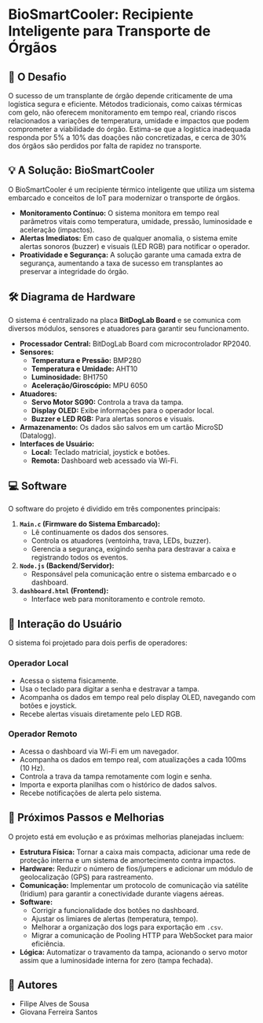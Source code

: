 # BioSmartCooler: Recipiente Inteligente para Transporte de Órgãos

## 🎯 O Desafio

O sucesso de um transplante de órgão depende criticamente de uma logística segura e eficiente. Métodos tradicionais, como caixas térmicas com gelo, não oferecem monitoramento em tempo real, criando riscos relacionados a variações de temperatura, umidade e impactos que podem comprometer a viabilidade do órgão. Estima-se que a logística inadequada responda por 5% a 10% das doações não concretizadas, e cerca de 30% dos órgãos são perdidos por falta de rapidez no transporte.

## 💡 A Solução: BioSmartCooler

O BioSmartCooler é um recipiente térmico inteligente que utiliza um sistema embarcado e conceitos de IoT para modernizar o transporte de órgãos.

* **Monitoramento Contínuo:** O sistema monitora em tempo real parâmetros vitais como temperatura, umidade, pressão, luminosidade e aceleração (impactos).
* **Alertas Imediatos:** Em caso de qualquer anomalia, o sistema emite alertas sonoros (buzzer) e visuais (LED RGB) para notificar o operador.
* **Proatividade e Segurança:** A solução garante uma camada extra de segurança, aumentando a taxa de sucesso em transplantes ao preservar a integridade do órgão.

## 🛠️ Diagrama de Hardware

O sistema é centralizado na placa **BitDogLab Board** e se comunica com diversos módulos, sensores e atuadores para garantir seu funcionamento.

* **Processador Central:** BitDogLab Board com microcontrolador RP2040.
* **Sensores:**
    * **Temperatura e Pressão:** BMP280
    * **Temperatura e Umidade:** AHT10
    * **Luminosidade:** BH1750
    * **Aceleração/Giroscópio:** MPU 6050
* **Atuadores:**
    * **Servo Motor SG90:** Controla a trava da tampa.
    * **Display OLED:** Exibe informações para o operador local.
    * **Buzzer e LED RGB:** Para alertas sonoros e visuais.
* **Armazenamento:** Os dados são salvos em um cartão MicroSD (Datalogg).
* **Interfaces de Usuário:**
    * **Local:** Teclado matricial, joystick e botões.
    * **Remota:** Dashboard web acessado via Wi-Fi.

## 💻 Software

O software do projeto é dividido em três componentes principais:

1.  **`Main.c` (Firmware do Sistema Embarcado):**
    * Lê continuamente os dados dos sensores.
    * Controla os atuadores (ventoinha, trava, LEDs, buzzer).
    * Gerencia a segurança, exigindo senha para destravar a caixa e registrando todos os eventos.
2.  **`Node.js` (Backend/Servidor):**
    * Responsável pela comunicação entre o sistema embarcado e o dashboard.
3.  **`dashboard.html` (Frontend):**
    * Interface web para monitoramento e controle remoto.

## 👤 Interação do Usuário

O sistema foi projetado para dois perfis de operadores:

### Operador Local
* Acessa o sistema fisicamente.
* Usa o teclado para digitar a senha e destravar a tampa.
* Acompanha os dados em tempo real pelo display OLED, navegando com botões e joystick.
* Recebe alertas visuais diretamente pelo LED RGB.

### Operador Remoto
* Acessa o dashboard via Wi-Fi em um navegador.
* Acompanha os dados em tempo real, com atualizações a cada 100ms (10 Hz).
* Controla a trava da tampa remotamente com login e senha.
* Importa e exporta planilhas com o histórico de dados salvos.
* Recebe notificações de alerta pelo sistema.

## 🚀 Próximos Passos e Melhorias

O projeto está em evolução e as próximas melhorias planejadas incluem:

* **Estrutura Física:** Tornar a caixa mais compacta, adicionar uma rede de proteção interna e um sistema de amortecimento contra impactos.
* **Hardware:** Reduzir o número de fios/jumpers e adicionar um módulo de geolocalização (GPS) para rastreamento.
* **Comunicação:** Implementar um protocolo de comunicação via satélite (Iridium) para garantir a conectividade durante viagens aéreas.
* **Software:**
    * Corrigir a funcionalidade dos botões no dashboard.
    * Ajustar os limiares de alertas (temperatura, tempo).
    * Melhorar a organização dos logs para exportação em `.csv`.
    * Migrar a comunicação de Pooling HTTP para WebSocket para maior eficiência.
* **Lógica:** Automatizar o travamento da tampa, acionando o servo motor assim que a luminosidade interna for zero (tampa fechada).

## 👥 Autores

* Filipe Alves de Sousa
* Giovana Ferreira Santos
